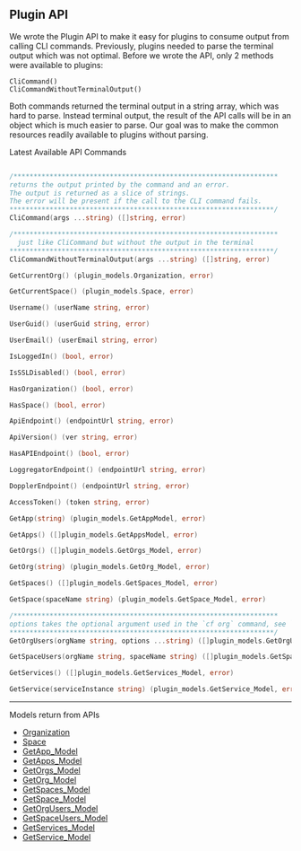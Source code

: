 
## Plugin API
We wrote the Plugin API to make it easy for plugins to consume output from calling CLI commands.  Previously, plugins needed to parse the terminal output which was not optimal.  Before we wrote the API, only 2 methods were available to plugins: 
```
CliCommand()
CliCommandWithoutTerminalOutput() 
``` 

Both commands returned the terminal output in a string array, which was hard to parse. Instead terminal output, the result of the API calls will be in an object which is much easier to parse.  Our goal  was to make the common resources readily available to plugins without parsing.




Latest Available API Commands
```go

/******************************************************************
returns the output printed by the command and an error.
The output is returned as a slice of strings.
The error will be present if the call to the CLI command fails.
******************************************************************/
CliCommand(args ...string) ([]string, error)

/******************************************************************
  just like CliCommand but without the output in the terminal
******************************************************************/  
CliCommandWithoutTerminalOutput(args ...string) ([]string, error)

GetCurrentOrg() (plugin_models.Organization, error)

GetCurrentSpace() (plugin_models.Space, error)

Username() (userName string, error)

UserGuid() (userGuid string, error)

UserEmail() (userEmail string, error)

IsLoggedIn() (bool, error)

IsSSLDisabled() (bool, error)

HasOrganization() (bool, error)

HasSpace() (bool, error)

ApiEndpoint() (endpointUrl string, error)

ApiVersion() (ver string, error)

HasAPIEndpoint() (bool, error)

LoggregatorEndpoint() (endpointUrl string, error)

DopplerEndpoint() (endpointUrl string, error)

AccessToken() (token string, error)

GetApp(string) (plugin_models.GetAppModel, error)

GetApps() ([]plugin_models.GetAppsModel, error)

GetOrgs() ([]plugin_models.GetOrgs_Model, error)

GetOrg(string) (plugin_models.GetOrg_Model, error)

GetSpaces() ([]plugin_models.GetSpaces_Model, error)

GetSpace(spaceName string) (plugin_models.GetSpace_Model, error)

/******************************************************************
options takes the optional argument used in the `cf org` command, see `cf org -h`
******************************************************************/
GetOrgUsers(orgName string, options ...string) ([]plugin_models.GetOrgUsers_Model, error)

GetSpaceUsers(orgName string, spaceName string) ([]plugin_models.GetSpaceUsers_Model, error)

GetServices() ([]plugin_models.GetServices_Model, error)

GetService(serviceInstance string) (plugin_models.GetService_Model, error)
```
---
Models return from APIs
- [Organization](https://github.com/cloudfoundry/cli/blob/master/plugin/models/get_current_org.go#L3)
- [Space](https://github.com/cloudfoundry/cli/blob/master/plugin/models/get_current_space.go#L3)
- [GetApp_Model](https://github.com/cloudfoundry/cli/blob/master/plugin/models/get_app.go#L5)
- [GetApps_Model](https://github.com/cloudfoundry/cli/blob/master/plugin/models/get_apps.go#L3)
- [GetOrgs_Model](https://github.com/cloudfoundry/cli/blob/master/plugin/models/get_orgs.go#L3)
- [GetOrg_Model](https://github.com/cloudfoundry/cli/blob/master/plugin/models/get_org.go#L3)
- [GetSpaces_Model](https://github.com/cloudfoundry/cli/blob/master/plugin/models/get_spaces.go#L3)
- [GetSpace_Model](https://github.com/cloudfoundry/cli/blob/master/plugin/models/get_space.go#L3)
- [GetOrgUsers_Model](https://github.com/cloudfoundry/cli/blob/master/plugin/models/get_org_users.go#L3)
- [GetSpaceUsers_Model](https://github.com/cloudfoundry/cli/blob/master/plugin/models/get_space_users.go#L3)
- [GetServices_Model](https://github.com/cloudfoundry/cli/blob/master/plugin/models/get_services.go#L3)
- [GetService_Model](https://github.com/cloudfoundry/cli/blob/master/plugin/models/get_service.go#L3)
